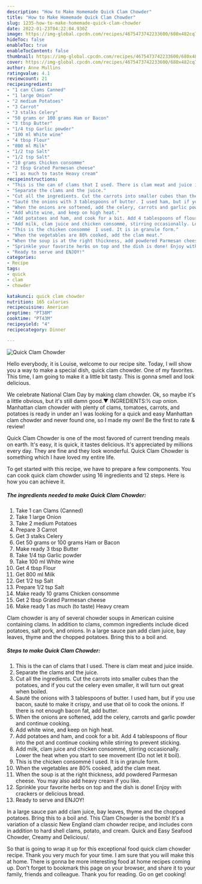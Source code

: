 ```yaml
---
description: "How to Make Homemade Quick Clam Chowder"
title: "How to Make Homemade Quick Clam Chowder"
slug: 1235-how-to-make-homemade-quick-clam-chowder
date: 2022-01-23T04:22:04.930Z
image: https://img-global.cpcdn.com/recipes/4675473742233600/680x482cq70/quick-clam-chowder-recipe-main-photo.jpg
hideToc: false
enableToc: true
enableTocContent: false
thumbnail: https://img-global.cpcdn.com/recipes/4675473742233600/680x482cq70/quick-clam-chowder-recipe-main-photo.jpg
cover: https://img-global.cpcdn.com/recipes/4675473742233600/680x482cq70/quick-clam-chowder-recipe-main-photo.jpg
author: Anne Mullins
ratingvalue: 4.1
reviewcount: 21
recipeingredient:
- "1 can Clams Canned"
- "1 large Onion"
- "2 medium Potatoes"
- "3 Carrot"
- "3 stalks Celery"
- "50 grams or 100 grams Ham or Bacon"
- "3 tbsp Butter"
- "1/4 tsp Garlic powder"
- "100 ml White wine"
- "4 tbsp Flour"
- "800 ml Milk"
- "1/2 tsp Salt"
- "1/2 tsp Salt"
- "10 grams Chicken consomme"
- "2 tbsp Grated Parmesan cheese"
- "1 as much to taste Heavy cream"
recipeinstructions:
- "This is the can of clams that I used. There is clam meat and juice inside."
- "Separate the clams and the juice."
- "Cut all the ingredients. Cut the carrots into smaller cubes than the potatoes, and if you cut the celery even smaller, it will turn out great when boiled."
- "Sauté the onions with 3 tablespoons of butter. I used ham, but if you use bacon, sauté to make it crispy, and use that oil to cook the onions. If there is not enough bacon fat, add butter."
- "When the onions are softened, add the celery, carrots and garlic powder and continue cooking."
- "Add white wine, and keep on high heat."
- "Add potatoes and ham, and cook for a bit. Add 4 tablespoons of flour into the pot and continue cooking while stirring to prevent sticking."
- "Add milk, clam juice and chicken consommé, stirring occasionally. Lower the heat when you start to see movement (Do not let it boil)."
- "This is the chicken consommé  I used. It is in granule form."
- "When the vegetables are 80% cooked, add the clam meat."
- "When the soup is at the right thickness, add powdered Parmesan cheese. You may also add heavy cream if you like."
- "Sprinkle your favorite herbs on top and the dish is done! Enjoy with crackers or delicious bread."
- "Ready to serve and ENJOY!"
categories:
- Recipe
tags:
- quick
- clam
- chowder

katakunci: quick clam chowder 
nutrition: 165 calories
recipecuisine: American
preptime: "PT38M"
cooktime: "PT43M"
recipeyield: "4"
recipecategory: Dinner

---
```



![Quick Clam Chowder](https://img-global.cpcdn.com/recipes/4675473742233600/680x482cq70/quick-clam-chowder-recipe-main-photo.jpg)

Hello everybody, it is Louise, welcome to our recipe site. Today, I will show you a way to make a special dish, quick clam chowder. One of my favorites. This time, I am going to make it a little bit tasty. This is gonna smell and look delicious.

We celebrate National Clam Day by making clam chowder. Ok, so maybe it&#39;s a little obvious, but it&#39;s still damn good.▼ INGREDIENTS:½ cup onion. Manhattan clam chowder with plenty of clams, tomatoes, carrots, and potatoes is ready in under an I was looking for a quick and easy Manhattan clam chowder and never found one, so I made my own! Be the first to rate &amp; review!

Quick Clam Chowder is one of the most favored of current trending meals on earth. It's easy, it is quick, it tastes delicious. It's appreciated by millions every day. They are fine and they look wonderful. Quick Clam Chowder is something which I have loved my entire life.


To get started with this recipe, we have to prepare a few components. You can cook quick clam chowder using 16 ingredients and 12 steps. Here is how you can achieve it.

<!--inarticleads1-->

##### The ingredients needed to make Quick Clam Chowder:

1. Take 1 can Clams (Canned)
1. Take 1 large Onion
1. Take 2 medium Potatoes
1. Prepare 3 Carrot
1. Get 3 stalks Celery
1. Get 50 grams or 100 grams Ham or Bacon
1. Make ready 3 tbsp Butter
1. Take 1/4 tsp Garlic powder
1. Take 100 ml White wine
1. Get 4 tbsp Flour
1. Get 800 ml Milk
1. Get 1/2 tsp Salt
1. Prepare 1/2 tsp Salt
1. Make ready 10 grams Chicken consomme
1. Get 2 tbsp Grated Parmesan cheese
1. Make ready 1 as much (to taste) Heavy cream


Clam chowder is any of several chowder soups in American cuisine containing clams. In addition to clams, common ingredients include diced potatoes, salt pork, and onions. In a large sauce pan add clam juice, bay leaves, thyme and the chopped potatoes. Bring this to a boil and. 

<!--inarticleads2-->

##### Steps to make Quick Clam Chowder:

1. This is the can of clams that I used. There is clam meat and juice inside.
1. Separate the clams and the juice.
1. Cut all the ingredients. Cut the carrots into smaller cubes than the potatoes, and if you cut the celery even smaller, it will turn out great when boiled.
1. Sauté the onions with 3 tablespoons of butter. I used ham, but if you use bacon, sauté to make it crispy, and use that oil to cook the onions. If there is not enough bacon fat, add butter.
1. When the onions are softened, add the celery, carrots and garlic powder and continue cooking.
1. Add white wine, and keep on high heat.
1. Add potatoes and ham, and cook for a bit. Add 4 tablespoons of flour into the pot and continue cooking while stirring to prevent sticking.
1. Add milk, clam juice and chicken consommé, stirring occasionally. Lower the heat when you start to see movement (Do not let it boil).
1. This is the chicken consommé  I used. It is in granule form.
1. When the vegetables are 80% cooked, add the clam meat.
1. When the soup is at the right thickness, add powdered Parmesan cheese. You may also add heavy cream if you like.
1. Sprinkle your favorite herbs on top and the dish is done! Enjoy with crackers or delicious bread.
1. Ready to serve and ENJOY!

In a large sauce pan add clam juice, bay leaves, thyme and the chopped potatoes. Bring this to a boil and. This Clam Chowder is the bomb! It&#39;s a variation of a classic New England clam chowder recipe, and includes corn in addition to hard shell clams, potato, and cream. Quick and Easy Seafood Chowder, Creamy and Delicious/. 

So that is going to wrap it up for this exceptional food quick clam chowder recipe. Thank you very much for your time. I am sure that you will make this at home. There is gonna be more interesting food at home recipes coming up. Don't forget to bookmark this page on your browser, and share it to your family, friends and colleague. Thank you for reading. Go on get cooking!
